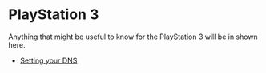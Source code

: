 # PlayStation 3

Anything that might be useful to know for the PlayStation 3 will be in shown here.

- [Setting your DNS](/PS3/DNS.md)
